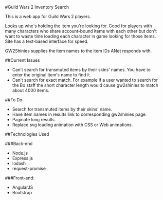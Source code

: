 #Guild Wars 2 Inventory Search

This is a web app for Guild Wars 2 players.

Looks up who's holding the item you're looking for.  Good for players with many characters who share account-bound items with each other but don't want to waste time loading each character in game looking for those items.  Site has a text-based interface for speed.

GW2Shinies supplies the item names to the item IDs ANet responds with.

##Current Issues

- Can't search for transmuted items by their skins' names. You have to enter the original item's name to find it.
- Can't search for exact match. For example if a user wanted to search for the Bo staff the short character length would cause gw2shinies to match about 4000 items.

##To Do

- Search for transmuted items by their skins' name.
- Have item names in results link to corresponding gw2shinies page.
- Paginate long results.
- Replace svg loading animation with CSS or Web animations.

##Technologies Used

###Back-end

- Node.js
- Express.js
- lodash
- request-promise

###Front-end:

- AngularJS
- Bootstrap
